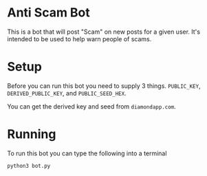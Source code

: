 # Anti Scam Bot

This is a bot that will post "Scam" on new posts for a given user. It's intended to be used to help warn people of scams.

# Setup

Before you can run this bot you need to supply 3 things. `PUBLIC_KEY`, `DERIVED_PUBLIC_KEY`, and `PUBLIC_SEED_HEX`.

You can get the derived key and seed from `diamondapp.com`.

# Running

To run this bot you can type the following into a terminal
```
python3 bot.py
```
